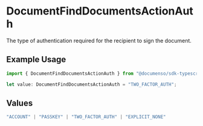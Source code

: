 # DocumentFindDocumentsActionAuth

The type of authentication required for the recipient to sign the document.

## Example Usage

```typescript
import { DocumentFindDocumentsActionAuth } from "@documenso/sdk-typescript/models/operations";

let value: DocumentFindDocumentsActionAuth = "TWO_FACTOR_AUTH";
```

## Values

```typescript
"ACCOUNT" | "PASSKEY" | "TWO_FACTOR_AUTH" | "EXPLICIT_NONE"
```
